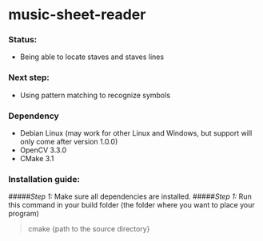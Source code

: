 # music-sheet-reader

### Status:
- Being able to locate staves and staves lines

### Next step:
- Using pattern matching to recognize symbols

### Dependency
 - Debian Linux (may work for other Linux and Windows, but support will only come after version 1.0.0)
 - OpenCV 3.3.0
 - CMake 3.1

### Installation guide:
#####*Step 1:* Make sure all dependencies are installed.
#####*Step 1:* Run this command in your build folder (the folder where you want to place your program)
> cmake {path to the source directory}
